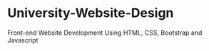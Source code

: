 # University-Website-Design
Front-end Website Development
Using HTML, CSS, Bootstrap and Javascript
